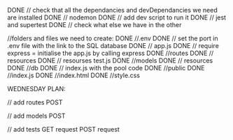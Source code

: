 DONE // check that all the dependancies and devDependancies we need are installed 
   DONE  // nodemon
      DONE  // add dev script to run it 
   DONE // jest and supertest 
   DONE // check what else we have in the other 
    
   

//folders and files we need to create: 
    DONE //.env
      DONE  // set the port in .env file with the link to the SQL database 
    DONE // app.js
      DONE  // require express = initialise the app.js by calling express
    DONE //routes 
      DONE  // resources
      DONE      // resourses test.js
    DONE //models 
      DONE  // resources
    DONE //db
      DONE  // index.js with the pool code 
    DONE //public
      DONE  //index.js
      DONE  //index.html
      DONE  //style.css


WEDNESDAY PLAN:

// add routes
  POST

// add models 
  POST

// add tests
  GET request
  POST request